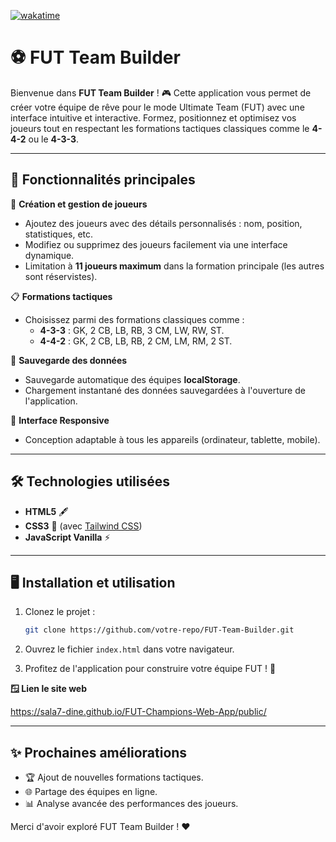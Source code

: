 [![wakatime](https://wakatime.com/badge/user/68eaff2e-4ab0-4a80-abe4-f60e8fff3b0f/project/9b651c80-be34-4732-890e-f0572b936988.svg)](https://wakatime.com/badge/user/68eaff2e-4ab0-4a80-abe4-f60e8fff3b0f/project/9b651c80-be34-4732-890e-f0572b936988)

# ⚽ **FUT Team Builder**  

Bienvenue dans **FUT Team Builder** ! 🎮 Cette application vous permet de créer votre équipe de rêve pour le mode Ultimate Team (FUT) avec une interface intuitive et interactive. Formez, positionnez et optimisez vos joueurs tout en respectant les formations tactiques classiques comme le **4-4-2** ou le **4-3-3**.  

---

## 🚀 **Fonctionnalités principales**  
🌟 **Création et gestion de joueurs**  
- Ajoutez des joueurs avec des détails personnalisés : nom, position, statistiques, etc.  
- Modifiez ou supprimez des joueurs facilement via une interface dynamique.  
- Limitation à **11 joueurs maximum** dans la formation principale (les autres sont réservistes).  

📋 **Formations tactiques**  
- Choisissez parmi des formations classiques comme :  
  - **4-3-3** : GK, 2 CB, LB, RB, 3 CM, LW, RW, ST.  
  - **4-4-2** : GK, 2 CB, LB, RB, 2 CM, LM, RM, 2 ST.  

💾 **Sauvegarde des données**  
- Sauvegarde automatique des équipes **localStorage**.  
- Chargement instantané des données sauvegardées à l'ouverture de l'application.  

📱 **Interface Responsive**  
- Conception adaptable à tous les appareils (ordinateur, tablette, mobile).  

---

## 🛠️ **Technologies utilisées**  
- **HTML5** 🖋️  
- **CSS3** 🎨 (avec [Tailwind CSS](https://tailwindcss.com/))  
- **JavaScript Vanilla** ⚡  

---

## 🖥️ **Installation et utilisation**  
1. Clonez le projet :  
   ```bash  
   git clone https://github.com/votre-repo/FUT-Team-Builder.git  
   ```  

2. Ouvrez le fichier `index.html` dans votre navigateur.  
3. Profitez de l'application pour construire votre équipe FUT ! 🚀

**🪟 Lien le site web**

https://sala7-dine.github.io/FUT-Champions-Web-App/public/

---

## ✨ **Prochaines améliorations**  
- 🏆 Ajout de nouvelles formations tactiques.  
- 🌐 Partage des équipes en ligne.  
- 📊 Analyse avancée des performances des joueurs.


Merci d'avoir exploré FUT Team Builder ! ❤️
